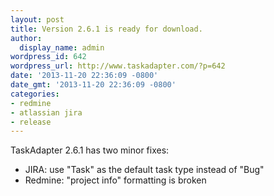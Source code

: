 ```yaml
---
layout: post
title: Version 2.6.1 is ready for download.
author:
  display_name: admin
wordpress_id: 642
wordpress_url: http://www.taskadapter.com/?p=642
date: '2013-11-20 22:36:09 -0800'
date_gmt: '2013-11-20 22:36:09 -0800'
categories:
- redmine
- atlassian jira
- release
---
```

<p>TaskAdapter 2.6.1 has two minor fixes:</p>
<ul>
<li>JIRA: use "Task" as the default task type instead of "Bug"</li>
<li>Redmine: "project info" formatting is broken</li>

</ul></p>
